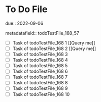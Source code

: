 # To Do File

due:: 2022-09-06

metadatafield:: todoTestFile_168_57

- [ ] Task of todoTestFile_168 1 [[Query me]]
- [ ] Task of todoTestFile_168 2 [[Query me]]
- [ ] Task of todoTestFile_168 3
- [ ] Task of todoTestFile_168 4
- [ ] Task of todoTestFile_168 5
- [ ] Task of todoTestFile_168 6
- [ ] Task of todoTestFile_168 7
- [ ] Task of todoTestFile_168 8
- [ ] Task of todoTestFile_168 9
- [ ] Task of todoTestFile_168 10